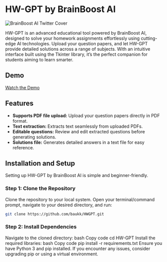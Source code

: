# HW-GPT by BrainBoost AI

![BrainBoost AI Twitter Cover](https://pbs.twimg.com/profile_banners/1871184413196763136/1734960329/1500x500)

HW-GPT is an advanced educational tool powered by BrainBoost AI, designed to solve your homework assignments effortlessly using cutting-edge AI technologies. Upload your question papers, and let HW-GPT provide detailed solutions across a range of subjects. With an intuitive interface built using the Tkinter library, it’s the perfect companion for students aiming to learn smarter.

## Demo
[Watch the Demo](https://github.com/baukk/HWGPT/assets/76152244/d9083d2f-2a28-4f64-87b3-b8d0ab550f20)

## Features

- **Supports PDF file upload:** Upload your question papers directly in PDF format.
- **Text extraction:** Extracts text seamlessly from uploaded PDFs.
- **Editable questions:** Review and edit extracted questions before generating solutions.
- **Solutions file:** Generates detailed answers in a text file for easy reference.

## Installation and Setup

Setting up HW-GPT by BrainBoost AI is simple and beginner-friendly.

### Step 1: Clone the Repository
Clone the repository to your local system. Open your terminal/command prompt, navigate to your desired directory, and run:
```bash
git clone https://github.com/baukk/HWGPT.git
```

### Step 2: Install Dependencies
Navigate to the cloned directory:
bash
Copy code
cd HW-GPT
Install the required libraries:
bash
Copy code
pip install -r requirements.txt
Ensure you have Python 3 and pip installed. If you encounter any issues, consider upgrading pip or using a virtual environment.
